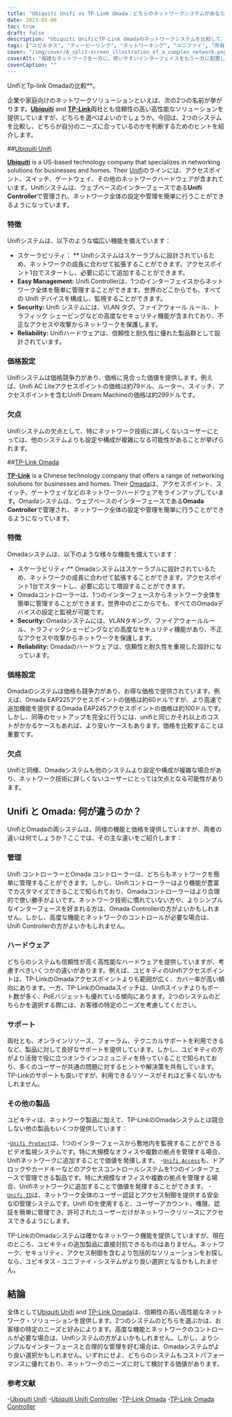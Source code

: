 ```yaml
---
title: "Ubiquiti Unifi vs TP-Link Omada：どちらのネットワークシステムがあなたに適しているのでしょうか？"
date: 2023-05-06
toc: true
draft: false
description: "Ubiquiti UnifiとTP-Link Omadaのネットワークシステムを比較して、あなたのニーズに合ったものを選んでください。"
tags: ["ユビキタス", "ティーピーリンク", "ネットワーキング", "ユニファイ", "所有する", "運営", "ハードウエア", "サポート", "規則", "顔立ち", "制御", "インタフェース", "価値", "信頼性", "パフォーマンス"]
cover: "/img/cover/A_split-screen_illustration_of_a_complex_network.png"
coverAlt: "複雑なネットワークを一方に、使いやすいインターフェイスをもう一方に配置した分割画面図解"
coverCaption: ""
---
```

UnifiとTp-link Omadaの比較**。

企業や家庭向けのネットワークソリューションといえば、次の2つの名前が挙がります。[**Ubiquiti**](https://www.ui.com/) and [**TP-Link**](https://www.tp-link.com/us/omada-sdn/)両社とも信頼性の高い高性能なソリューションを提供していますが、どちらを選べばよいのでしょうか。今回は、2つのシステムを比較し、どちらが自分のニーズに合っているのかを判断するためのヒントを紹介します。

##[Ubiquiti Unifi](https://www.ui.com/)

[**Ubiquiti**](https://www.ui.com/) is a US-based technology company that specializes in networking solutions for businesses and homes. Their [Unifi](https://amzn.to/42JBzuH)のラインには、アクセスポイント、スイッチ、ゲートウェイ、その他のネットワークハードウェアが含まれています。Unifiシステムは、ウェブベースのインターフェースである**Unifi Controller**で管理され、ネットワーク全体の設定や管理を簡単に行うことができるようになっています。

### 特徴

Unifiシステムは、以下のような幅広い機能を備えています：

- スケーラビリティ： ** Unifiシステムはスケーラブルに設計されているため、ネットワークの成長に合わせて拡張することができます。アクセスポイント1台でスタートし、必要に応じて追加することができます。
- **Easy Management:** Unifi Controllerは、1つのインターフェイスからネットワーク全体を簡単に管理することができます。世界のどこからでも、すべての Unifi デバイスを構成し、監視することができます。
- **Security:** Unifi システムには、VLAN タグ、ファイアウォール ルール、トラフィック シェーピングなどの高度なセキュリティ機能が含まれており、不正なアクセスや攻撃からネットワークを保護します。
- **Reliability:** Unifiハードウェアは、信頼性と耐久性に優れた製品群として設計されています。

### 価格設定

Unifiシステムは価格競争力があり、価格に見合った価値を提供します。例えば、Unifi AC Liteアクセスポイントの価格は約79ドル、ルーター、スイッチ、アクセスポイントを含むUnifi Dream Machineの価格は約299ドルです。

### 欠点

Unifiシステムの欠点として、特にネットワーク技術に詳しくないユーザーにとっては、他のシステムよりも設定や構成が複雑になる可能性があることが挙げられます。

##[TP-Link Omada](https://www.tp-link.com/us/omada-sdn/)

[**TP-Link**](https://www.tp-link.com/us/omada-sdn/) is a Chinese technology company that offers a range of networking solutions for businesses and homes. Their [Omada](https://amzn.to/3p5vqKt)は、アクセスポイント、スイッチ、ゲートウェイなどのネットワークハードウェアをラインアップしています。Omadaシステムは、ウェブベースのインターフェースである**Omada Controller**で管理され、ネットワーク全体の設定や管理を簡単に行うことができるようになっています。

### 特徴

Omadaシステムは、以下のような様々な機能を備えています：

- スケーラビリティ:** Omadaシステムはスケーラブルに設計されているため、ネットワークの成長に合わせて拡張することができます。アクセスポイント1台でスタートし、必要に応じて増設することができます。
- Omadaコントローラーは、1つのインターフェースからネットワーク全体を簡単に管理することができます。世界中のどこからでも、すべてのOmadaデバイスの設定と監視が可能です。
- **Security:** Omadaシステムには、VLANタギング、ファイアウォールルール、トラフィックシェーピングなどの高度なセキュリティ機能があり、不正なアクセスや攻撃からネットワークを保護します。
- **Reliability:** Omadaのハードウェアは、信頼性と耐久性を重視した設計になっています。

### 価格設定

Omadaのシステムは価格も競争力があり、お得な価格で提供されています。例えば、Omada EAP225アクセスポイントの価格は約60ドルですが、より高速で追加機能を提供するOmada EAP245アクセスポイントの価格は約100ドルです。しかし、同等のセットアップを完全に行うには、unifiと同じかそれ以上のコストがかかるケースもあれば、より安いケースもあります。価格を比較することは重要です。

### 欠点

Unifiと同様、Omadaシステムも他のシステムより設定や構成が複雑な場合があり、ネットワーク技術に詳しくないユーザーにとっては欠点となる可能性があります。

## Unifi と Omada: 何が違うのか？

UnifiとOmadaの両システムは、同様の機能と価格を提供していますが、両者の違いは何でしょうか？ここでは、その主な違いをご紹介します：

### 管理
Unifi コントローラーとOmada コントローラーは、どちらもネットワークを簡単に管理することができます。しかし、Unifiコントローラーはより機能が豊富でカスタマイズできることで知られており、Omadaコントローラーはより合理的で使い勝手がよいです。ネットワーク技術に慣れていない方や、よりシンプルなインターフェースを好まれる方は、Omada Controllerの方がよいかもしれません。しかし、高度な機能とネットワークのコントロールが必要な場合は、Unifi Controllerの方がよいかもしれません。

### ハードウェア
どちらのシステムも信頼性が高く高性能なハードウェアを提供していますが、考慮すべきいくつかの違いがあります。例えば、ユビキティのUnifiアクセスポイントは、TP-LinkのOmadaアクセスポイントよりも範囲が広く、カバー率が高い傾向にあります。一方、TP-LinkのOmadaスイッチは、Unifiスイッチよりもポート数が多く、PoEバジェットも優れている傾向にあります。2つのシステムのどちらかを選択する際には、お客様の特定のニーズを考慮してください。

### サポート
両社とも、オンラインリソース、フォーラム、テクニカルサポートを利用できるなど、製品に対して良好なサポートを提供しています。しかし、ユビキティの方がより活発で役に立つオンラインコミュニティを持っていることで知られており、多くのユーザーが共通の問題に対するヒントや解決策を共有しています。TP-Linkのサポートも良いですが、利用できるリソースがそれほど多くないかもしれません。

### その他の製品
ユビキティは、ネットワーク製品に加えて、TP-LinkのOmadaシステムとは競合しない他の製品もいくつか提供しています：

-[`Unifi Protect`](https://store.ui.com/collections/unifi-protect)は、1つのインターフェースから敷地内を監視することができるビデオ監視システムです。特に大規模なオフィスや複数の拠点を管理する場合、Unifiネットワークに追加することで価値を発揮します。
-[`Unifi Access`](https://store.ui.com/products/unifi-access-hub)も、ドアロックやカードキーなどのアクセスコントロールシステムを1つのインターフェースで管理できる製品です。特に大規模なオフィスや複数の拠点を管理する場合、Unifiネットワークに追加することで価値を発揮することができます。
-[`Unifi ID`](https://ui.com/uid)は、ネットワーク全体のユーザー認証とアクセス制御を提供する安全なID管理システムです。Unifi IDを使用すると、ユーザーアカウント、権限、認証を簡単に管理でき、許可されたユーザーだけがネットワークリソースにアクセスできるようにします。

TP-LinkのOmadaシステムは確かなネットワーク機能を提供していますが、現在のところ、ユビキティの追加製品に直接対抗できるものはありません。ネットワーク、セキュリティ、アクセス制御を含むより包括的なソリューションをお探しなら、ユビキタス・ユニファイ・システムがより良い選択となるかもしれません。

## 結論
全体として[Ubiquiti Unifi](https://www.ui.com/) and [TP-Link Omada](https://www.tp-link.com/us/omada-sdn/)は、信頼性の高い高性能なネットワーク・ソリューションを提供します。2つのシステムのどちらを選ぶかは、お客様の特定のニーズと好みによります。高度な機能とネットワークのコントロールが必要な場合は、Unifiシステムの方がよいかもしれません。しかし、よりシンプルなインターフェースと合理的な管理を好む場合は、Omadaシステムがより良い選択かもしれません。いずれにせよ、どちらのシステムもコストパフォーマンスに優れており、ネットワークのニーズに対して検討する価値があります。

### 参考文献
-[Ubiquiti Unifi](https://www.ui.com/products/#default)
-[Ubiquiti Unifi Controller](https://www.ui.com/software/)
-[TP-Link Omada](https://www.tp-link.com/us/omada-sdn/)
-[TP-Link Omada Controller](https://www.tp-link.com/us/business-networking/omada-sdn-controller/omada-software-controller/)